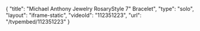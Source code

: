 {
    "title": "Michael Anthony Jewelry RosaryStyle 7\" Bracelet",
    "type": "solo",
    "layout": "iframe-static",
    "videoId": "112351223",
    "url": "\/tvpembed\/112351223"
}